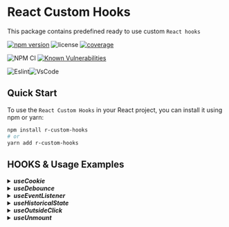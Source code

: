 # React Custom Hooks

This package contains predefined ready to use custom `React hooks`

[![npm version](https://badge.fury.io/js/r-custom-hooks.svg)](https://www.npmjs.com/package/r-custom-hooks) ![license](https://img.shields.io/github/license/bb7hn/react-custom-hooks.svg) [![coverage](https://codecov.io/github/bb7hn/react-custom-hooks/graph/badge.svg?token=MQMFW6N80S)](https://codecov.io/github/bb7hn/react-custom-hooks)

![NPM CI](https://github.com/bb7hn/react-custom-hooks/actions/workflows/npm-publish.yml/badge.svg)
[![Known Vulnerabilities](https://snyk.io/test/github/bb7hn/react-custom-hooks/badge.svg)](https://snyk.io/test/github/bb7hn/react-custom-hooks)

![Eslint](https://img.shields.io/badge/eslint-3A33D1?style=for-the-badge&logo=eslint&logoColor=white)![VsCode](https://img.shields.io/badge/Visual_Studio_Code-0078D4?style=for-the-badge&logo=visual%20studio%20code&logoColor=white)

## Quick Start

To use the `React Custom Hooks` in your React project, you can install it using npm or yarn:

```bash
npm install r-custom-hooks
# or
yarn add r-custom-hooks
```

## HOOKS & Usage Examples

<details>
  <summary><b><i>useCookie</i></b></summary>
  <p>This hook is for managing cookies in your application.</p>

```ts
import {useCookie} from "r-custom-hooks"

export default function CookieComponent() {
    const [cookie, updateCookie, removeCookie] = useCookie("name", "John Doe")

    return (
        <>
            <div>{cookie}</div>
            <button onClick={() => updateCookie("Jane Doe")}>Change Name To Jane Doe</button>
            <button onClick={removeCookie}>Delete Name</button>
        </>
    )
}
```

</details>

<details>
  <summary><b><i>useDebounce</i></b></summary>
  <p>This is a hook for debouncing values in your application.</p>

```ts
import React, { useState } from 'react';
import {useDebounce} from 'r-custom-hooks';

function MyComponent() {
  const [inputValue, setInputValue] = useState('');
  const debouncedValue = useDebounce(inputValue, 500);

  const handleChange = (event) => {
    setInputValue(event.target.value);
  };

  return (
    <div>
      <input
        type="text"
        value={inputValue}
        onChange={handleChange}
        placeholder="Type something..."
      />
      <p>Debounced Value: {debouncedValue}</p>
    </div>
  );
}

export default MyComponent;

```
</details>

<details>
  <summary><b><i>useEventListener</i></b></summary>
  <p>This is a hook for adding event listeners to elements or the window.</p>

```ts
import React, { useRef } from 'react';
import {useEventListener} from 'r-custom-hooks';
import { EventType } from './types';

function MyComponent() {
  const myElementRef = useRef(null);

  const handleEvent = (event) => {
    // Your event handling logic here
    console.log('Event occurred:', event);
  };

  // Attach the event listener to the element
  useEventListener(EventType.CLICK, handleEvent, myElementRef);

  return (
    <div>
      <button ref={myElementRef}>Click me</button>
    </div>
  );
}

export default MyComponent;

```

</details>

<details>
  <summary><b><i>useHistoricalState</i></b></summary>
  <p>This hook is for managing historical states with the ability to undo, redo, and navigate to specific states.</p>

```ts
import React from 'react';
import {useHistoricalState} from 'r-custom-hooks';

function MyComponent() {
  const [count, setCount, history] = useHistoricalState(0);

  const handleIncrement = () => {
    setCount(count + 1);
  };

  const handleDecrement = () => {
    setCount(count - 1);
  };

  const handleUndo = () => {
    history.previous(); // Go back to the previous state
  };

  const handleRedo = () => {
    history.next(); // Go forward to the next state (if available)
  };

  const handleGoTo = (index) => {
    history.go(index); // Go to a specific state in the history
  };

  return (
    <div>
      <p>Count: {count}</p>
      <button onClick={handleIncrement}>Increment</button>
      <button onClick={handleDecrement}>Decrement</button>
      <button onClick={handleUndo}>Undo</button>
      <button onClick={handleRedo}>Redo</button>
      <button onClick={() => handleGoTo(0)}>Go to Initial State</button>
    </div>
  );
}

export default MyComponent;
```

</details>

<details>
  <summary><b><i>useOutsideClick</i></b></summary>
  <p>This is a hook for detecting clicks outside a specified element</p>

```ts
import React, { useRef, useState } from 'react';
import {useOutsideClick} from 'r-custom-hooks';

function MyComponent() {
  const containerRef = useRef(null);
  const [isOpen, setIsOpen] = useState(false);

  // Define a callback function to close the element when clicked outside
  const closeElement = () => {
    setIsOpen(false);
  };

  // Attach the useOutsideClick hook to the container element and the closeElement callback
  useOutsideClick(containerRef, closeElement);

  return (
    <div>
      <button onClick={() => setIsOpen(!isOpen)}>Toggle Element</button>
      {isOpen && (
        <div ref={containerRef} className="element-to-close">
          <!-- Your element content here -->
        </div>
      )}
    </div>
  );
}

export default MyComponent;
```

</details>

<details>
  <summary><b><i>useUnmount</i></b></summary>
  <p>This hook is for executing a callback when a component unmounts.</p>

```ts
import React from 'react';
import {useUnmount} from 'r-custom-hooks';

function MyComponent() {
  // Define a cleanup function to run when the component unmounts
  const cleanup = () => {
    console.log('Component unmounted');
    // Perform any necessary cleanup here
  };

  // Attach the useUnmount hook with the cleanup function
  useUnmount(cleanup);

  // Your component logic here

  return (
    <div>
      <p>This is my component.</p>
    </div>
  );
}

export default MyComponent;

```

</details>